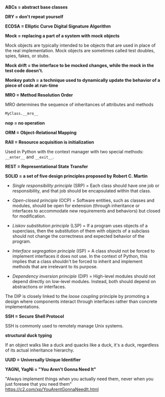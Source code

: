 **ABCs = abstract base classes**

**DRY = don't repeat yourself**

**ECDSA = Elliptic Curve Digital Signature Algorithm**

**Mock = replacing a part of a system with mock objects**

Mock objects are typically intended to be objects that are used in place of the real implementation.
Mock objects are sometimes called test doubles, spies, fakes, or stubs.

**Mock drift = the interface to be mocked changes, while the mock in the test code doesn't.**

**Monkey patch = a technique used to dynamically update the behavior of a piece of code at run-time**

**MRO = Method Resolution Order**

MRO determines the sequence of inheritances of attributes and methods
```python
MyClass.__mro__
```

**nop = no operation**

**ORM = Object-Relational Mapping** 

**RAII = Resource acquisition is initialization**

Used in Python with the context manager with two special methods: `__enter__` and `__exit__`.

**REST = Representational State Transfer**

**SOLID = a set of five design principles proposed by Robert C. Martin**

- *Single responsibility principle* (SRP) =
Each class should have one job or responsibility, 
and that job should be encapsulated within that class.

- *Open-closed principle* (OCP) =
Software entities, such as classes and modules, should be open 
for extension (through inheritance or interfaces to accommodate 
new requirements and behaviors) but closed for modification.

- *Liskov substitution principle* (LSP) = 
If a program uses objects of a superclass, then the substitution of them with objects
of a subclass should not change the correctness and expected behavior of the program.

- *Interface segregation principle* (ISP) =
A class should not be forced to implement interfaces it does not use.
In the context of Python, this implies that a class shouldn't be forced 
to inherit and implement methods that are irrelevant to its purpose.

- *Dependency inversion principle* (DIP) =
High-level modules should not depend directly on low-level modules.
Instead, both should depend on abstractions or interfaces.

The DIP is closely linked to the *loose coupling* principle by promoting a design
where components interact through interfaces rather than concrete implementations.

**SSH = Secure Shell Protocol**

SSH is commonly used to remotely manage Unix systems.

**structural duck typing**

If an object walks like a duck and quacks like a duck, it's a duck, regardless of its actual inheritance hierarchy.

**UUID = Universally Unique Identifier**

**YAGNI, YagNi = "You Aren't Gonna Need It"**

"Always implement things when you actually need them, never when you just foresee that you need them" 
https://c2.com/xp/YouArentGonnaNeedIt.html
